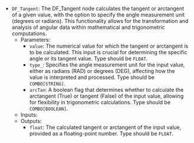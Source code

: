 - `DF_Tangent`: The DF_Tangent node calculates the tangent or arctangent of a given value, with the option to specify the angle measurement unit (degrees or radians). This functionality allows for the transformation and analysis of angular data within mathematical and trigonometric computations.
    - Parameters:
        - `value`: The numerical value for which the tangent or arctangent is to be calculated. This input is crucial for determining the specific angle or its tangent value. Type should be `FLOAT`.
        - `type_`: Specifies the angle measurement unit for the input value, either as radians (RAD) or degrees (DEG), affecting how the value is interpreted and processed. Type should be `COMBO[STRING]`.
        - `arcTan`: A boolean flag that determines whether to calculate the arctangent (True) or tangent (False) of the input value, allowing for flexibility in trigonometric calculations. Type should be `COMBO[BOOLEAN]`.
    - Inputs:
    - Outputs:
        - `float`: The calculated tangent or arctangent of the input value, provided as a floating-point number. Type should be `FLOAT`.
